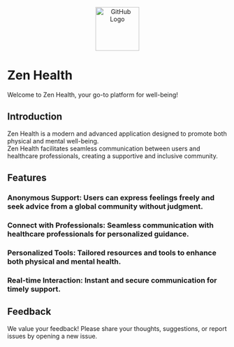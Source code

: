 
<p align="center">
  <img src="https://github.com/Void-swap/zen-health-app/assets/136692389/37865147-3d24-42dc-a2da-c45b2c8d5b86" alt="GitHub Logo" width="100" height="100">
</p>

# Zen Health
Welcome to Zen Health, your go-to platform for well-being!<br>

## Introduction
Zen Health is a modern and advanced application designed to promote both physical and mental well-being. <br>Zen Health facilitates seamless communication between users and healthcare professionals, creating a supportive and inclusive community.

## Features

### Anonymous Support: Users can express feelings freely and seek advice from a global community without judgment.

### Connect with Professionals: Seamless communication with healthcare professionals for personalized guidance.

### Personalized Tools: Tailored resources and tools to enhance both physical and mental health.

### Real-time Interaction: Instant and secure communication for timely support.

## Feedback
We value your feedback! Please share your thoughts, suggestions, or report issues by opening a new issue.
